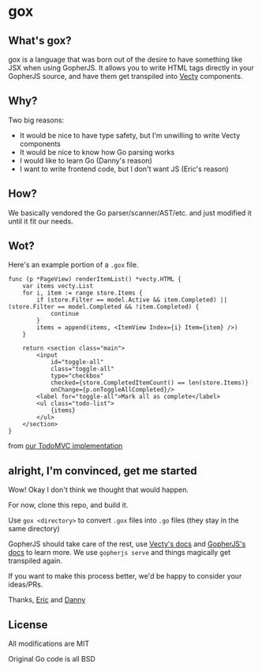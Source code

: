 # gox

## What's gox?
gox is a language that was born out of the desire to have something like JSX when using GopherJS.
It allows you to write HTML tags directly in your GopherJS source, and have them get transpiled into [Vecty](https://github.com/gopherjs/vecty) components.

## Why?
Two big reasons:
 - It would be nice to have type safety, but I'm unwilling to write Vecty components
 - It would be nice to know how Go parsing works
 - I would like to learn Go (Danny's reason)
 - I want to write frontend code, but I don't want JS (Eric's reason)

## How?
We basically vendored the Go parser/scanner/AST/etc. and just modified it until it fit our needs.

## Wot?
Here's an example portion of a `.gox` file.
```
func (p *PageView) renderItemList() *vecty.HTML {
	var items vecty.List
	for i, item := range store.Items {
		if (store.Filter == model.Active && item.Completed) || (store.Filter == model.Completed && !item.Completed) {
			continue
		}
		items = append(items, <ItemView Index={i} Item={item} />)
	}

	return <section class="main">
		<input
			id="toggle-all"
			class="toggle-all"
			type="checkbox"
			checked={store.CompletedItemCount() == len(store.Items)}
			onChange={p.onToggleAllCompleted}/>
		<label for="toggle-all">Mark all as complete</label>
		<ul class="todo-list">
			{items}
		</ul>
	</section>
}
```
from [our TodoMVC implementation](https://github.com/8byt/gox/blob/master/examples/todomvc/components/pageview.gox)

## alright, I'm convinced, get me started
Wow! Okay I don't think we thought that would happen.

For now, clone this repo, and build it.

Use `gox <directory>` to convert `.gox` files into `.go` files (they stay in the same directory)

GopherJS should take care of the rest, use [Vecty's docs](https://github.com/gopherjs/vecty) and [GopherJS's docs](https://github.com/gopherjs/gopherjs) to learn more. We use `gopherjs serve` and things magically get transpiled again.

If you want to make this process better, we'd be happy to consider your ideas/PRs.

Thanks,
[Eric](https://github.com/HALtheWise) and [Danny](https://github.com/wolfd)

## License
All modifications are MIT

Original Go code is all BSD
